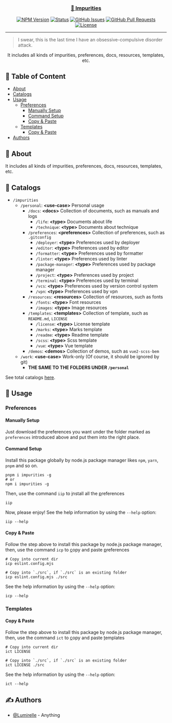 <h1 align="center">
  <a href="https://github.com/Lumirelle/impurities" rel="noopener">
</h1>

<h3 align="center">🥰 Impurities</h3>

<div align="center">

[![NPM Version](https://img.shields.io/npm/v/impurities)](https://www.npmjs.com/package/impurities)
[![Status](https://img.shields.io/badge/status-active-success.svg)](.)
[![GitHub Issues](https://img.shields.io/github/issues/Lumirelle/impurities.svg)](https://github.com/Lumirelle/impurities/issues)
[![GitHub Pull Requests](https://img.shields.io/github/issues-pr/Lumirelle/impurities.svg)](https://github.com/Lumirelle/impurities/pulls)
[![License](https://img.shields.io/badge/license-MIT-blue.svg)](/LICENSE)

</div>

---

> I swear, this is the last time I have an obsessive-compulsive disorder attack.

<p align="center"> It includes all kinds of impurities, preferences, docs, resources, templates, etc.
    <br>
</p>

## 📝 Table of Content

- [About](#about)
- [Catalogs](#catalogs)
- [Usage](#usage)
  - [Preferences](#preferences)
    - [Manually Setup](#manually_setup)
    - [Command Setup](#command_setup)
    - [Copy & Paste](#copy_paste_preferences)
  - [Templates](#templates)
    - [Copy & Paste](#copy_paste_templates)
- [Authors](#authors)

## 🧐 About <a name="about"></a>

It includes all kinds of impurities, preferences, docs, resources, templates, etc.

## 📑 Catalogs <a name="catalogs"></a>

- `/impurities`
  - `/personal`: **&lt;use-case&gt;** Personal usage
    - `/docs`: **&lt;docs&gt;** Collection of documents, such as manuals and logs
      - `/life`: **&lt;type&gt;** Documents about life
      - `/technique`: **&lt;type&gt;** Documents about technique
    - `/preferences`: **&lt;preferences&gt;** Collection of preferences, such as `.gitconfig`
      - `/deployer`: **&lt;type&gt;** Preferences used by deployer
      - `/editor`: **&lt;type&gt;** Preferences used by editor
      - `/formatter`: **&lt;type&gt;** Preferences used by formatter
      - `/linter`: **&lt;type&gt;** Preferences used by linter
      - `/package-manager`: **&lt;type&gt;** Preferences used by package manager
      - `/project`: **&lt;type&gt;** Preferences used by project
      - `/terminal`: **&lt;type&gt;** Preferences used by terminal
      - `/vcs`: **&lt;type&gt;** Preferences used by version control system
      - `/vpn`: **&lt;type&gt;** Preferences used by vpn
    - `/resources`: **&lt;resources&gt;** Collection of resources, such as fonts
      - `/fonts`: **&lt;type&gt;** Font resources
      - `/images`: **&lt;type&gt;** Image resources
    - `/templates`: **&lt;templates&gt;** Collection of template, such as `README.md`, `LICENSE`
      - `/license`: **&lt;type&gt;** License template
      - `/marks`: **&lt;type&gt;** Marks template
      - `/readme`: **&lt;type&gt;** Readme template
      - `/scss`: **&lt;type&gt;** Scss template
      - `/vue`: **&lt;type&gt;** Vue template
    - `/demos`: **&lt;demos&gt;** Collection of demos, such as `vue2-scss-bem`
  - `/work`: **&lt;use-case&gt;** Work-only (Of course, it should be ignored by git)
    - **THE SAME TO THE FOLDERS UNDER `/personal`**

See total catalogs [here](CATALOGS.json).

## 🎈 Usage <a name="usage"></a>

### Preferences <a name="preferences"></a>

#### Manually Setup <a name="manually_setup"></a>

Just download the preferences you want under the folder marked as `preferences` introduced above and put them into the right place.

#### Command Setup <a name="command_setup"></a>

Install this package globally by node.js package manager likes `npm`, `yarn`, `pnpm` and so on.

```shell
pnpm i impurities -g
# or
npm i impurities -g
```

Then, use the command `iip` to <u>i</u>nstall all the <u>p</u>references

```shell
iip
```

Now, please enjoy! See the help information by using the `--help` option:

```shell
iip --help
```

#### Copy & Paste <a name="copy_paste_preferences"></a>

Follow the step above to install this package by node.js package manager, then, use the command `icp` to <u>c</u>opy and paste <u>p</u>references

```shell
# Copy into current dir
icp eslint.config.mjs

# Copy into `./src`, if `./src` is an existing folder
icp eslint.config.mjs ./src
```

See the help information by using the `--help` option:

```shell
icp --help
```

### Templates <a name="templates"></a>

#### Copy & Paste <a name="copy_paste_templates"></a>

Follow the step above to install this package by node.js package manager, then, use the command `ict` to <u>c</u>opy and paste <u>t</u>emplates

```shell
# Copy into current dir
ict LICENSE

# Copy into `./src`, if `./src` is an existing folder
ict LICENSE ./src
```

See the help information by using the `--help` option:

```shell
ict --help
```

## ✍️ Authors <a name="authors"></a>

- [@Lumirelle](https://github.com/Lumirelle) - Anything
